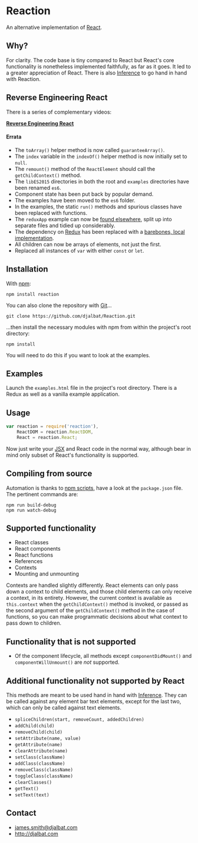 # Reaction

An alternative implementation of [React](https://facebook.github.io/react/).

## Why?

For clarity. The code base is tiny compared to React but React's core functionality is nonetheless implemented faithfully, as far as it goes. It led to a greater appreciation of React. There is also [Inference](https://github.com/djalbat/Inference) to go hand in hand with Reaction.

## Reverse Engineering React

There is a series of complementary videos:

**[Reverse Engineering React](https://vimeo.com/album/3930691)**

#### Errata

- The `toArray()` helper method is now called `guaranteeArray()`.
- The `index` variable in the `indexOf()` helper method is now initially set to `null`.
- The `remount()` method of the `ReactElement` should call the `getChildContext()` method.
- The `libES2015` directories in both the root and `examples` directories have been renamed `es6`.
- Component state has been put back by popular demand.
- The examples have been moved to the `es6` folder.
- In the examples, the static `run()` methods and spurious classes have been replaced with functions.
- The `reduxApp` example can now be [found elsewhere](https://github.com/djalbat/Inference/blob/master/es6/examples/reduxApp.js), split up into separate files and tidied up considerably.
- The dependency on [Redux](https://github.com/reactjs/redux) has been replaced with a [barebones, local implementation](https://github.com/djalbat/Reaction/blob/master/es6/examples/redux.js).
- All children can now be arrays of elements, not just the first.
- Replaced all instances of `var` with either `const` or `let`.

## Installation

With [npm](https://www.npmjs.com/):

    npm install reaction

You can also clone the repository with [Git](https://git-scm.com/)...

    git clone https://github.com/djalbat/Reaction.git

...then install the necessary modules with npm from within the project's root directory:

    npm install

You will need to do this if you want to look at the examples.

## Examples

Launch the `examples.html` file in the project's root directory. There is a Redux as well as a vanilla example application.

## Usage

```js
var reaction = require('reaction'),
    ReactDOM = reaction.ReactDOM,
    React = reaction.React;
```

Now just write your [JSX](https://facebook.github.io/react/docs/jsx-in-depth.html) and React code in the normal way, although bear in mind only  subset of React's functionality is supported.

## Compiling from source

Automation is thanks to [npm scripts](https://docs.npmjs.com/misc/scripts), have a look at the `package.json` file. The pertinent commands are:

    npm run build-debug
    npm run watch-debug

## Supported functionality

- React classes
- React components
- React functions
- References
- Contexts
- Mounting and unmounting

Contexts are handled slightly differently. React elements can only pass down a context to child elements, and those child elements can only receive a context, in its entirety. However, the current context is available as `this.context` when the `getChildContext()` method is invoked, or passed as the second argument of the `getChildContext()` method in the case of functions, so you can make programmatic decisions about what context to pass down to children.

## Functionality that is not supported

- Of the component lifecycle, all methods except `componentDidMount()` and `componentWillUnmount()` are *not* supported.

## Additional functionality not supported by React

This methods are meant to be used hand in hand with [Inference](https://github.com/djalbat/Inference). They can be called against any element bar text elements, except for the last two, which can only be called against text elements.

- `spliceChildren(start, removeCount, addedChildren)`
- `addChild(child)`
- `removeChild(child)`
- `setAttribute(name, value)`
- `getAttribute(name)`
- `clearAttribute(name)`
- `setClass(className)`
- `addClass(className)`
- `removeClass(className)`
- `toggleClass(className)`
- `clearClasses()`
- `getText()`
- `setText(text)`

## Contact

- james.smith@djalbat.com
- http://djalbat.com
